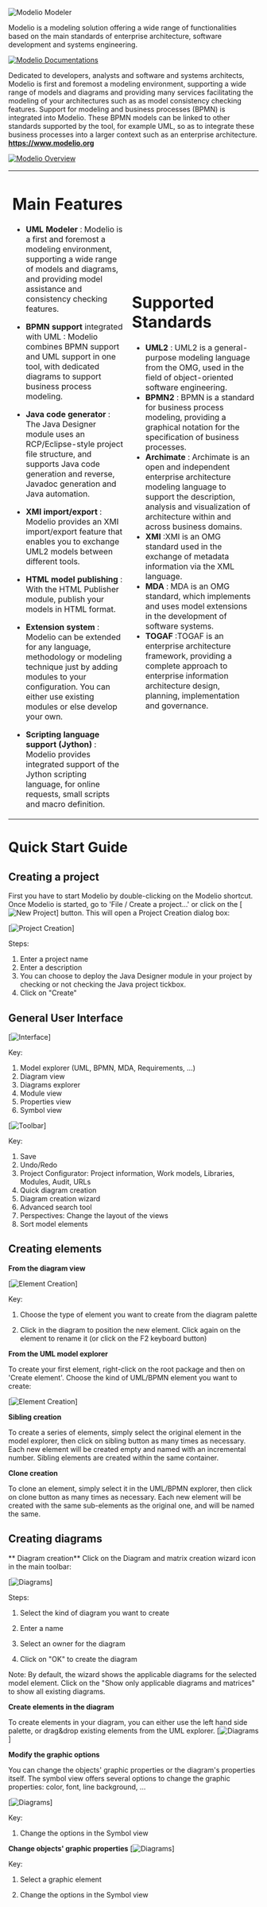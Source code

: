 ![Modelio Modeler](README/logo-modelio-v4.png)

Modelio is a modeling solution offering a wide range of functionalities based on the main standards of enterprise architecture, software development and systems engineering.



[![Modelio Documentations](README/documentation-link.png)](https://github.com/ModelioOpenSource/Modelio/wiki)

Dedicated to developers, analysts and software and systems architects, Modelio is first and foremost a modeling environment, supporting a wide range of models and diagrams and providing many services facilitating the modeling of your architectures such as as model consistency checking features. Support for modeling and business processes (BPMN) is integrated into Modelio. These BPMN models can be linked to other standards supported by the tool, for example UML, so as to integrate these business processes into a larger context such as an enterprise architecture.
**https://www.modelio.org**

[![Modelio Overview](README/modelio-video-link.png)](https://www.youtube.com/watch?v=GQKqQaL_m5g)

</table>
<table>
<tr>
<td>

# Main Features

* **UML Modeler** : Modelio is a first and foremost a modeling environment, supporting a wide range of models and diagrams, and providing model assistance and consistency checking features.
* **BPMN support** integrated with UML : Modelio combines BPMN support and UML support in one tool, with dedicated diagrams to support business process modeling.

* **Java code generator** : The Java Designer module uses an RCP/Eclipse-style project file structure, and supports Java code generation and reverse, Javadoc generation and Java automation.
* **XMI import/export** : Modelio provides an XMI import/export feature that enables you to exchange UML2 models between different tools.
* **HTML model publishing** : With the HTML Publisher module, publish your models in HTML format.
* **Extension system** : Modelio can be extended for any language, methodology or modeling technique just by adding modules to your configuration. You can either use existing modules or else develop your own.
* **Scripting language support (Jython)** : Modelio provides integrated support of the Jython scripting language, for online requests, small scripts and macro definition. 

</td>
<td>

# Supported Standards
* **UML2** : UML2 is a general-purpose modeling language from the OMG, used in the field of object-oriented software engineering.
* **BPMN2** : BPMN is a standard for business process modeling, providing a graphical notation for the specification of business processes.
* **Archimate** : Archimate is an open and independent enterprise architecture modeling language to support the description, analysis and visualization of architecture within and across business domains. 
* **XMI** :XMI is an OMG standard used in the exchange of metadata information via the XML language.
* **MDA** : MDA is an OMG standard, which implements and uses model extensions in the development of software systems.
* **TOGAF** :TOGAF is an enterprise architecture framework, providing a complete approach to enterprise information architecture design, planning, implementation and governance.

</td>
</tr>
</table>


# Quick Start Guide 

Creating a project 
------------------

First you have to start Modelio by double-clicking on the Modelio shortcut.
Once Modelio is started, go to 'File / Create a project...' or click on the [![New Project](README/new-project-button.png)] button. This will open a Project Creation dialog box:

[![Project Creation](README/create-a-project.jpg)] 

Steps:

1. Enter a project name
2. Enter a description
3. You can choose to deploy the Java Designer module in your project by checking or not checking the Java project tickbox.
4. Click on "Create"


General User Interface
----------------------

[![Interface](README/general-user-interface.jpg)] 

Key:

1. Model explorer (UML, BPMN, MDA, Requirements, ...)
2. Diagram view
3. Diagrams explorer
4. Module view
5. Properties view
6. Symbol view


[![Toolbar](README/gui-main-toolbar.jpg)] 

Key:

1. Save
2. Undo/Redo
3. Project Configurator: Project information, Work models, Libraries, Modules, Audit, URLs
4. Quick diagram creation
5. Diagram creation wizard
6. Advanced search tool
7. Perspectives: Change the layout of the views
8. Sort model elements

Creating elements
-----------------

**From the diagram view**

[![Element Creation](README/create-element-diagram.jpg)] 

Key:

1. Choose the type of element you want to create from the diagram palette

2. Click in the diagram to position the new element. Click again on the element to rename it (or click on the F2 keyboard button)

**From the UML model explorer**

To create your first element, right-click on the root package and then on 'Create element'. Choose the kind of UML/BPMN element you want to create:

[![Element Creation](README/create-element-uml-explorer.jpg)] 


**Sibling creation**

To create a series of elements, simply select the original element in the model explorer, then click on sibling button as many times as necessary. Each new element will be created empty and named with an incremental number. Sibling elements are created within the same container.

 
**Clone creation**

To clone an element, simply select it in the UML/BPMN explorer, then click on clone button as many times as necessary. Each new element will be created with the same sub-elements as the original one, and will be named the same.

Creating diagrams
-----------------

** Diagram creation**
Click on the Diagram and matrix creation wizard icon in the main toolbar:

[![Diagrams](README/diagram-creation-wizard.jpg)] 

Steps:

1. Select the kind of diagram you want to create

3. Enter a name

4. Select an owner for the diagram

5. Click on "OK" to create the diagram

Note: By default, the wizard shows the applicable diagrams for the selected model element. Click on the "Show only applicable diagrams and matrices" to show all existing diagrams.

**Create elements in the diagram**

To create elements in your diagram, you can either use the left hand side palette, or drag&drop existing elements from the UML explorer.
[![Diagrams](README/diagram-drag-drop.jpg)] 


**Modify the graphic options**

You can change the objects' graphic properties or the diagram's properties itself. The symbol view offers several options to change the graphic properties: color, font, line background, ...

[![Diagrams](README/diagram-symbol.jpg)] 

Key:

1. Change the options in the Symbol view

**Change objects' graphic properties**
[![Diagrams](README/diagram-object-properties.jpg)] 

Key:

1. Select a graphic element

2. Change the options in the Symbol view


